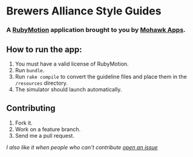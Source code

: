 # Brewers Alliance Style Guides
### A [RubyMotion](http://www.rubymotion.com/) application brought to you by [Mohawk Apps](http://www.mohawkapps.com/).

## How to run the app:

1. You must have a valid license of RubyMotion.
2. Run `bundle`.
3. Run `rake compile` to convert the guideline files and place them in the `/resources` directory.
4. The simulator should launch automatically.

## Contributing

1. Fork it.
2. Work on a feature branch.
3. Send me a pull request.

*I also like it when people who can't contribute [open an issue](https://github.com/markrickert/BAStyleGuide/issues)*